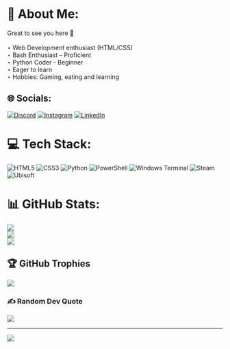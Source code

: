 # 💫 About Me:
Great to see you here 👋<br><br> ⋆  Web Development enthusiast (HTML/CSS)<br> ⋆  Bash Enthusiast – Proficient<br> ⋆  Python Coder - Beginner<br>⋆  Eager to learn<br> ⋆  Hobbies: Gaming, eating and learning<br>


## 🌐 Socials:
[![Discord](https://img.shields.io/badge/Discord-%237289DA.svg?logo=discord&logoColor=white)](https://discord.gg/Kyo9755) [![Instagram](https://img.shields.io/badge/Instagram-%23E4405F.svg?logo=Instagram&logoColor=white)](https://instagram.com/this_is_joao?igsh=MWxybXFrMWYyZ28wbw%3D%3D&utm_source=qr) [![LinkedIn](https://img.shields.io/badge/LinkedIn-%230077B5.svg?logo=linkedin&logoColor=white)](https://linkedin.com/in/joaopcsilva) 

# 💻 Tech Stack:
![HTML5](https://img.shields.io/badge/html5-%23E34F26.svg?style=for-the-badge&logo=html5&logoColor=white) ![CSS3](https://img.shields.io/badge/css3-%231572B6.svg?style=for-the-badge&logo=css3&logoColor=white) ![Python](https://img.shields.io/badge/python-3670A0?style=for-the-badge&logo=python&logoColor=ffdd54) ![PowerShell](https://img.shields.io/badge/PowerShell-%235391FE.svg?style=for-the-badge&logo=powershell&logoColor=white) ![Windows Terminal](https://img.shields.io/badge/Windows%20Terminal-%234D4D4D.svg?style=for-the-badge&logo=windows-terminal&logoColor=white) ![Steam](https://img.shields.io/badge/steam-%23000000.svg?style=for-the-badge&logo=steam&logoColor=white) ![Ubisoft](https://img.shields.io/badge/Ubisoft-%23F5F5F5.svg?style=for-the-badge&logo=Ubisoft&logoColor=black)
# 📊 GitHub Stats:
![](https://github-readme-stats.vercel.app/api?username=LPFJoao&theme=merko&hide_border=false&include_all_commits=false&count_private=false)<br/>
![](https://github-readme-streak-stats.herokuapp.com/?user=LPFJoao&theme=merko&hide_border=false)<br/>
![](https://github-readme-stats.vercel.app/api/top-langs/?username=LPFJoao&theme=merko&hide_border=false&include_all_commits=false&count_private=false&layout=compact)

## 🏆 GitHub Trophies
![](https://github-profile-trophy.vercel.app/?username=LPFJoao&theme=radical&no-frame=false&no-bg=true&margin-w=4)

### ✍️ Random Dev Quote
![](https://quotes-github-readme.vercel.app/api?type=horizontal&theme=radical)

---
[![](https://visitcount.itsvg.in/api?id=LPFJoao&icon=0&color=0)](https://visitcount.itsvg.in)

<!-- Proudly created with GPRM ( https://gprm.itsvg.in ) -->
